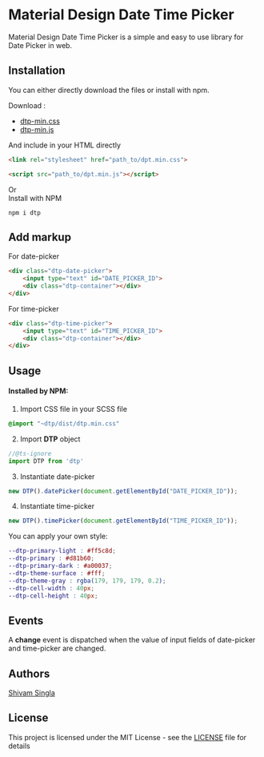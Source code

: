 # Material Design Date Time Picker

Material Design Date Time Picker is a simple and easy to use library for Date Picker in web.

## Installation

You can either directly download the files or install with npm.

Download : 
* [dtp-min.css](dist/dtp.min.css)
* [dtp-min.js](dist/dtp.min.js)

And include in your HTML directly

```html
<link rel="stylesheet" href="path_to/dpt.min.css">
```
```html
<script src="path_to/dpt.min.js"></script>
```

Or  
Install with NPM
```
npm i dtp
```


## Add markup
For date-picker
```html
<div class="dtp-date-picker">
    <input type="text" id="DATE_PICKER_ID">
    <div class="dtp-container"></div>
</div>
```

For time-picker
```html
<div class="dtp-time-picker">
    <input type="text" id="TIME_PICKER_ID">
    <div class="dtp-container"></div>
</div>
```

## Usage

#### Installed by NPM:
1. Import CSS file in your SCSS file
```scss
@import "~dtp/dist/dtp.min.css"
```

2. Import **DTP** object
```typescript
//@ts-ignore
import DTP from 'dtp'
```

3. Instantiate date-picker
```typescript
new DTP().datePicker(document.getElementById("DATE_PICKER_ID"));
```

4. Instantiate time-picker
```typescript
new DTP().timePicker(document.getElementById("TIME_PICKER_ID"));
```

You can apply your own style:
```scss
--dtp-primary-light : #ff5c8d;
--dtp-primary : #d81b60;
--dtp-primary-dark : #a00037; 
--dtp-theme-surface : #fff;
--dtp-theme-gray : rgba(179, 179, 179, 0.2);
--dtp-cell-width : 40px;
--dtp-cell-height : 40px;
```
## Events

A **change** event is dispatched when the value of input fields of date-picker and time-picker are changed.

## Authors

[Shivam Singla](https://linkedin.com/in/singla-shivam)


## License

This project is licensed under the MIT License - see the [LICENSE](LICENSE) file for details
